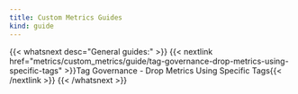 ```yaml
---
title: Custom Metrics Guides
kind: guide
---
```


{{< whatsnext desc="General guides:" >}}
    {{< nextlink href="metrics/custom_metrics/guide/tag-governance-drop-metrics-using-specific-tags" >}}Tag Governance - Drop Metrics Using Specific Tags{{< /nextlink >}}
{{< /whatsnext >}}